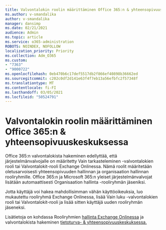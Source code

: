```yaml
---
title: Valvontalokin roolin määrittäminen Office 365:n & yhteensopivuuskeskuksessa
ms.author: v-smandalika
author: v-smandalika
manager: dansimp
ms.date: 02/21/2021
audience: Admin
ms.topic: article
ms.service: o365-administration
ROBOTS: NOINDEX, NOFOLLOW
localization_priority: Priority
ms.collection: Adm_O365
ms.custom:
- "7363"
- "9000722"
ms.openlocfilehash: 0eb470b6c17def5517db2f866ef40898b36662ed
ms.sourcegitcommit: c202c0df2d141e63f4f7eb13a56efbfc2f57348f
ms.translationtype: MT
ms.contentlocale: fi-FI
ms.lasthandoff: 03/05/2021
ms.locfileid: "50524791"
---
```

# <a name="assign-an-audit-log-role-in-the-office-365-security--compliance-center"></a>Valvontalokin roolin määrittäminen Office 365:n & yhteensopivuuskeskuksessa

Office 365:n valvontalokista hakeminen edellyttää, että järjestelmänvalvojalle on  määritetty Vain tarkasteleminen -valvontalokien rooli tai Valvontalokit-rooli Exchange Onlinessa.  Nämä roolit määritetään oletusarvoisesti yhteensopivuuden hallinnan ja organisaation hallinnan rooliryhmille. Office 365:n ja Microsoft 365:n yleiset järjestelmänvalvojat lisätään automaattisesti Organisaation hallinta -rooliryhmän jäseniksi.

Jotta käyttäjä voi hakea mahdollisimman vähän käyttöoikeuksia, luo mukautettu rooliryhmä Exchange Onlinessa, lisää Vain  luku -valvontalokien rooli tai Valvontalokit-rooli ja lisää sitten käyttäjä uuden rooliryhmän jäseneksi. 

Lisätietoja on kohdassa Rooliryhmien [hallinta Exchange Onlinessa](https://docs.microsoft.com/Exchange/permissions-exo/role-groups) ja valvontalokista hakeminen [tietoturva- & yhteensopivuuskeskuksessa.](https://docs.microsoft.com/microsoft-365/compliance/search-the-audit-log-in-security-and-compliance)